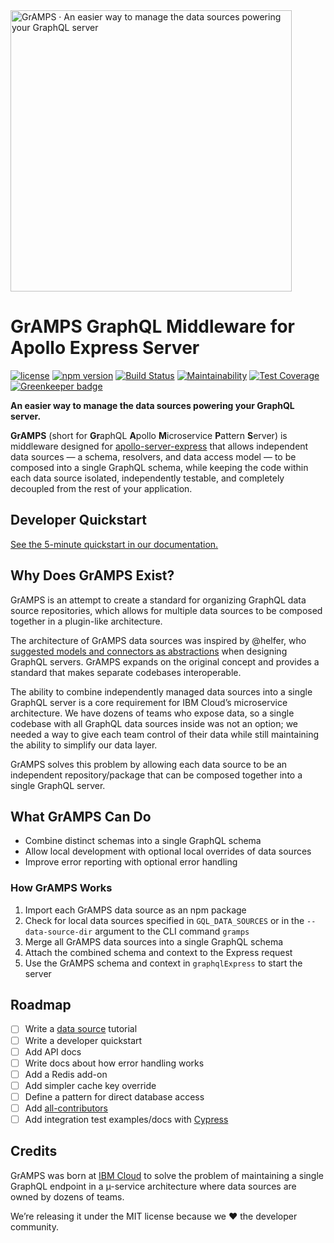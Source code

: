 <img src="https://gramps-graphql.github.io/gramps-express/assets/img/gramps-banner.png" alt="GrAMPS · An easier way to manage the data sources powering your GraphQL server" width="450">

# GrAMPS GraphQL Middleware for Apollo Express Server
[![license](https://img.shields.io/npm/l/@gramps/gramps-express.svg)](https://github.com/gramps-graphql/gramps-express/blob/master/LICENSE) [![npm version](https://img.shields.io/npm/v/@gramps/gramps-express.svg?style=flat)](https://www.npmjs.com/package/@gramps/gramps-express) [![Build Status](https://travis-ci.org/gramps-graphql/gramps-express.svg?branch=master)](https://travis-ci.org/gramps-graphql/gramps-express) [![Maintainability](https://api.codeclimate.com/v1/badges/ac264833fac1fbd1afe0/maintainability)](https://codeclimate.com/github/gramps-graphql/gramps-express/maintainability) [![Test Coverage](https://api.codeclimate.com/v1/badges/ac264833fac1fbd1afe0/test_coverage)](https://codeclimate.com/github/gramps-graphql/gramps-express/test_coverage) [![Greenkeeper badge](https://badges.greenkeeper.io/gramps-graphql/gramps-express.svg)](https://greenkeeper.io/)

**An easier way to manage the data sources powering your GraphQL server.**

**GrAMPS** (short for **Gr**aphQL **A**pollo **M**icroservice **P**attern **S**erver) is middleware designed for [apollo-server-express](https://git.io/vd1wc) that allows independent data sources — a schema, resolvers, and data access model — to be composed into a single GraphQL schema, while keeping the code within each data source isolated, independently testable, and completely decoupled from the rest of your application.

## Developer Quickstart

[See the 5-minute quickstart in our documentation.](https://gramps-graphql.github.io/gramps-express/overview/quickstart/)

## Why Does GrAMPS Exist?

GrAMPS is an attempt to create a standard for organizing GraphQL data source repositories, which allows for multiple data sources to be composed together in a plugin-like architecture.

The architecture of GrAMPS data sources was inspired by @helfer, who [suggested models and connectors as abstractions](https://dev-blog.apollodata.com/how-to-build-graphql-servers-87587591ded5) when designing GraphQL servers. GrAMPS expands on the original concept and provides a standard that makes separate codebases interoperable.

The ability to combine independently managed data sources into a single GraphQL server is a core requirement for IBM Cloud’s microservice architecture. We have dozens of teams who expose data, so a single codebase with all GraphQL data sources inside was not an option; we needed a way to give each team control of their data while still maintaining the ability to simplify our data layer. 

GrAMPS solves this problem by allowing each data source to be an independent repository/package that can be composed together into a single GraphQL server.

## What GrAMPS Can Do

 -  Combine distinct schemas into a single GraphQL schema
 -  Allow local development with optional local overrides of data sources
 -  Improve error reporting with optional error handling

### How GrAMPS Works
1.  Import each GrAMPS data source as an npm package
2.  Check for local data sources specified in `GQL_DATA_SOURCES` or in the 
    `--data-source-dir` argument to the CLI command `gramps`
3.  Merge all GrAMPS data sources into a single GraphQL schema
4.  Attach the combined schema and context to the Express request
5.  Use the GrAMPS schema and context in `graphqlExpress` to start the server

## Roadmap

- [ ] Write a [data source](https://github.com/gramps-graphql/data-source-base) tutorial
- [ ] Write a developer quickstart
- [ ] Add API docs
- [ ] Write docs about how error handling works
- [ ] Add a Redis add-on
- [ ] Add simpler cache key override
- [ ] Define a pattern for direct database access
- [ ] Add [all-contributors](https://github.com/kentcdodds/all-contributors)
- [ ] Add integration test examples/docs with [Cypress](https://www.cypress.io/)

## Credits

GrAMPS was born at [IBM Cloud](https://www.ibm.com/cloud-computing/) to solve the problem of maintaining a single GraphQL endpoint in a µ-service architecture where data sources are owned by dozens of teams.

We’re releasing it under the MIT license because we ❤️ the developer community.
